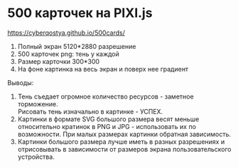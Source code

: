 # 500 карточек на PIXI.js

https://cyberqostya.github.io/500cards/

1. Полный экран 5120\*2880 разрешение
2. 500 карточек png: тень у каждой
3. Размер карточки 300\*300
4. На фоне картинка на весь экран и поверх нее градиент

Выводы:

1. Тень съедает огромное количество ресурсов - заметное торможение.  
   Рисовать тень изначально в картинке - УСПЕХ.
2. Картинки в формате SVG большого размера весят меньше относительно кратинок в PNG и JPG - использовать их по возможности. При малых размерах картинки обратная зависимость.
3. Картинки большого размера лучше иметь в разных разрешениях и отрисовывать в зависимости от размеров экрана пользовательского устройства.
